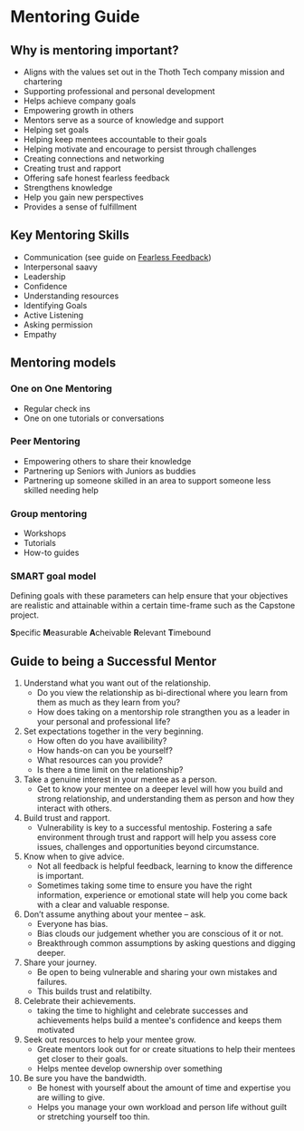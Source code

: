 # Mentoring Guide

## Why is mentoring important?

- Aligns with the values set out in the Thoth Tech company mission and chartering
- Supporting professional and personal development
- Helps achieve company goals
- Empowering growth in others
- Mentors serve as a source of knowledge and support
- Helping set goals
- Helping keep mentees accountable to their goals
- Helping motivate and encourage to persist through challenges
- Creating connections and networking
- Creating trust and rapport
- Offering safe honest fearless feedback
- Strengthens knowledge
- Help you gain new perspectives
- Provides a sense of fulfillment
## Key Mentoring Skills

- Communication (see guide on [Fearless Feedback](docs/../fearless-feedback.md))
- Interpersonal saavy 
- Leadership 
- Confidence
- Understanding resources
- Identifying Goals
- Active Listening 
- Asking permission
- Empathy
  
## Mentoring models

### One on One Mentoring 
- Regular check ins
- One on one tutorials or conversations
### Peer Mentoring 
- Empowering others to share their knowledge
- Partnering up Seniors with Juniors as buddies
- Partnering up someone skilled in an area to support someone less skilled needing help
### Group mentoring 
- Workshops 
- Tutorials 
- How-to guides

### SMART goal model

Defining goals with these parameters can help ensure that your objectives are realistic and attainable within a certain time-frame such as the Capstone project.

**S**pecific
**M**easurable
**A**cheivable
**R**elevant
**T**imebound

## Guide to being a Successful Mentor

1. Understand what you want out of the relationship.
   - Do you view the relationship as bi-directional where you learn from them as much as they learn from you?
   - How does taking on a mentorship role strangthen you as a leader in your personal and professional life?
2. Set expectations together in the very beginning.
   - How often do you have availibility?
   - How hands-on can you be yourself?
   - What resources can you provide?
   - Is there a time limit on the relationship?
3. Take a genuine interest in your mentee as a person.
   - Get to know your mentee on a deeper level will how you build and strong relationship, and understanding them as person and how they interact with others.
4. Build trust and rapport.
   - Vulnerability is key to a successful mentoship. Fostering a safe environment through trust and rapport will help you assess core issues, challenges and opportunities beyond circumstance.
5. Know when to give advice.
   - Not all feedback is helpful feedback, learning to know the difference is important.
   - Sometimes taking some time to ensure you have the right information, experience or emotional state will help you come back with a clear and valuable response.
6. Don’t assume anything about your mentee – ask.
   - Everyone has bias.
   - Bias clouds our judgement whether you are conscious of it or not.
   - Breakthrough common assumptions by asking questions and digging deeper.
7. Share your journey.
   - Be open to being vulnerable and sharing your own mistakes and failures.
   - This builds trust and relatibilty.
8. Celebrate their achievements.
   - taking the time to highlight and celebrate successes and achievements helps build a mentee's confidence and keeps them motivated
9.  Seek out resources to help your mentee grow.
    - Greate mentors look out for or create situations to help their mentees get closer to their goals.
    - Helps mentee develop ownership over something 
10. Be sure you have the bandwidth.
    - Be honest with yourself about the amount of time and expertise you are willing to give.
    - Helps you manage your own workload and person life without guilt or stretching yourself too thin.


